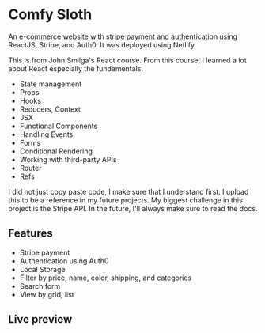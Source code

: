 # Comfy Sloth

An e-commerce website with stripe payment and authentication using ReactJS, Stripe, and Auth0. It was deployed using Netlify.

This is from John Smilga's React course. From this course, I learned a lot about React especially the fundamentals.

- State management
- Props
- Hooks
- Reducers, Context
- JSX
- Functional Components
- Handling Events
- Forms
- Conditional Rendering
- Working with third-party APIs
- Router
- Refs

I did not just copy paste code, I make sure that I understand first. I upload this to be a reference in my future projects.
My biggest challenge in this project is the Stripe API. In the future, I'll always make sure to read the docs.

## Features

- Stripe payment
- Authentication using Auth0
- Local Storage
- Filter by price, name, color, shipping, and categories
- Search form
- View by grid, list

## Live preview
